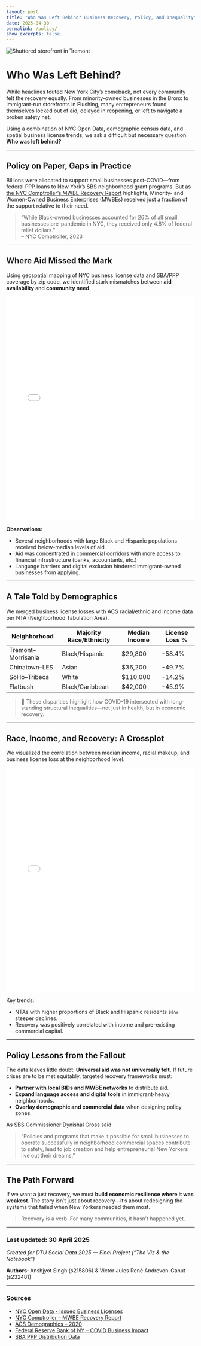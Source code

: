 ```yaml
---
layout: post
title: "Who Was Left Behind? Business Recovery, Policy, and Inequality"
date: 2025-04-30
permalink: /policy/
show_excerpts: false
---
```


![Shuttered storefront in Tremont](assets/images/bronx_shuttered.jpg)

# Who Was Left Behind?

While headlines touted New York City’s comeback, not every community felt the recovery equally. From minority-owned businesses in the Bronx to immigrant-run storefronts in Flushing, many entrepreneurs found themselves locked out of aid, delayed in reopening, or left to navigate a broken safety net.

Using a combination of NYC Open Data, demographic census data, and spatial business license trends, we ask a difficult but necessary question: **Who was left behind?**

---

## Policy on Paper, Gaps in Practice

Billions were allocated to support small businesses post-COVID—from federal PPP loans to New York’s SBS neighborhood grant programs. But as [the NYC Comptroller’s MWBE Recovery Report](https://comptroller.nyc.gov/reports/minority-and-women-owned-businesses-at-risk-impact-of-covid-19-on-new-york-city-firms/) highlights, Minority- and Women-Owned Business Enterprises (MWBEs) received just a fraction of the support relative to their need.

> “While Black-owned businesses accounted for 26% of all small businesses pre-pandemic in NYC, they received only 4.8% of federal relief dollars.”  
> – NYC Comptroller, 2023

---

## Where Aid Missed the Mark

Using geospatial mapping of NYC business license data and SBA/PPP coverage by zip code, we identified stark mismatches between **aid availability** and **community need**.

<iframe src="/assets/images/aid_vs_race.html" style="width:100%; height: 600px; border:none;"></iframe>

**Observations:**
- Several neighborhoods with large Black and Hispanic populations received below-median levels of aid.
- Aid was concentrated in commercial corridors with more access to financial infrastructure (banks, accountants, etc.)
- Language barriers and digital exclusion hindered immigrant-owned businesses from applying.

---

## A Tale Told by Demographics

We merged business license losses with ACS racial/ethnic and income data per NTA (Neighborhood Tabulation Area).

| Neighborhood | Majority Race/Ethnicity | Median Income | License Loss % |
|--------------|--------------------------|----------------|----------------|
| Tremont–Morrisania | Black/Hispanic | $29,800 | -58.4% |
| Chinatown–LES       | Asian | $36,200 | -49.7% |
| SoHo–Tribeca        | White | $110,000 | -14.2% |
| Flatbush            | Black/Caribbean | $42,000 | -45.9% |

> 🔎 These disparities highlight how COVID-19 intersected with long-standing structural inequalities—not just in health, but in economic recovery.

---

## Race, Income, and Recovery: A Crossplot

We visualized the correlation between median income, racial makeup, and business license loss at the neighborhood level.

<iframe src="/assets/images/race_income_closures.html" style="width:100%; height: 600px; border:none;"></iframe>

Key trends:
- NTAs with higher proportions of Black and Hispanic residents saw steeper declines.
- Recovery was positively correlated with income and pre-existing commercial capital.

---

## Policy Lessons from the Fallout

The data leaves little doubt: **Universal aid was not universally felt.** If future crises are to be met equitably, targeted recovery frameworks must:

- **Partner with local BIDs and MWBE networks** to distribute aid.
- **Expand language access and digital tools** in immigrant-heavy neighborhoods.
- **Overlay demographic and commercial data** when designing policy zones.

As SBS Commissioner Dynishal Gross said:

> “Policies and programs that make it possible for small businesses to operate successfully in neighborhood commercial spaces contribute to safety, lead to job creation and help entrepreneurial New Yorkers live out their dreams.”

---

## The Path Forward

If we want a just recovery, we must **build economic resilience where it was weakest**. The story isn’t just about recovery—it’s about redesigning the systems that failed when New Yorkers needed them most.

> Recovery is a verb. For many communities, it hasn’t happened yet.

---

### Last updated: 30 April 2025  
*Created for DTU Social Data 2025 — Final Project (“The Viz & the Notebook”)*

**Authors:** Anshjyot Singh (s215806) & Victor Jules René Andrevon-Canut (s232481)

---

### Sources

- [NYC Open Data - Issued Business Licenses](https://data.cityofnewyork.us/Business/Issued-Licenses/w7w3-xahh)  
- [NYC Comptroller – MWBE Recovery Report](https://comptroller.nyc.gov/reports/minority-and-women-owned-businesses-at-risk-impact-of-covid-19-on-new-york-city-firms/)  
- [ACS Demographics – 2020](https://www.census.gov/programs-surveys/acs)  
- [Federal Reserve Bank of NY – COVID Business Impact](https://www.newyorkfed.org/)  
- [SBA PPP Distribution Data](https://data.sba.gov/)
